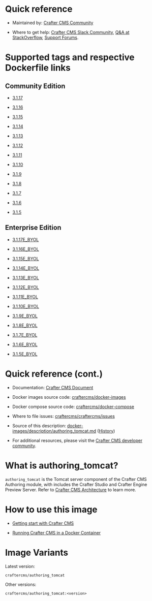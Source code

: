 # Quick reference

* Maintained by: [Crafter CMS Community](https://github.com/craftercms)

* Where to get help: [Crafter CMS Slack Community](https://craftercms.slack.com/join/shared_invite/enQtNDg0NzI3NzA0NjMwLWZmMGQzMDViMzA5NDE1YjMzM2M1N2JlOWJlZDA1MjA2MGJlZjgzNDVlMmI5ODQxNmNjMWQ3NzA5ZWNkN2UxOWE), [Q&A at StackOverflow](https://stackoverflow.com/questions/tagged/crafter-cms), [Support Forums](https://groups.google.com/forum/#!forum/craftercms).

# Supported tags and respective Dockerfile links

## Community Edition

* [3.1.17](https://github.com/craftercms/docker-images/blob/v3.1.17/images/authoring/tomcat/Dockerfile)

* [3.1.16](https://github.com/craftercms/docker-images/blob/v3.1.16/images/authoring/tomcat/Dockerfile)

* [3.1.15](https://github.com/craftercms/docker-images/blob/v3.1.15/images/authoring/tomcat/Dockerfile)

* [3.1.14](https://github.com/craftercms/docker-images/blob/v3.1.14/images/authoring/tomcat/Dockerfile)

* [3.1.13](https://github.com/craftercms/docker-images/blob/v3.1.13/images/authoring/tomcat/Dockerfile)

* [3.1.12](https://github.com/craftercms/docker-images/blob/v3.1.12/images/authoring/tomcat/Dockerfile)

* [3.1.11](https://github.com/craftercms/docker-images/blob/v3.1.11/images/authoring/tomcat/Dockerfile)

* [3.1.10](https://github.com/craftercms/docker-images/blob/v3.1.10/images/authoring/tomcat/Dockerfile)

* [3.1.9](https://github.com/craftercms/docker-images/blob/v3.1.9/images/authoring/tomcat/Dockerfile)

* [3.1.8](https://github.com/craftercms/docker-images/blob/v3.1.8/images/authoring/tomcat/Dockerfile)

* [3.1.7](https://github.com/craftercms/docker-images/blob/v3.1.7/images/authoring/tomcat/Dockerfile)

* [3.1.6](https://github.com/craftercms/docker-images/blob/v3.1.6/images/authoring/tomcat/Dockerfile)

* [3.1.5](https://github.com/craftercms/docker-images/blob/v3.1.5/images/authoring/tomcat/Dockerfile)

## Enterprise Edition

* [3.1.17E_BYOL](https://github.com/craftercms/docker-images/blob/v3.1.17/images/authoring/tomcat/Dockerfile)

* [3.1.16E_BYOL](https://github.com/craftercms/docker-images/blob/v3.1.16/images/authoring/tomcat/Dockerfile)

* [3.1.15E_BYOL](https://github.com/craftercms/docker-images/blob/v3.1.15/images/authoring/tomcat/Dockerfile)

* [3.1.14E_BYOL](https://github.com/craftercms/docker-images/blob/v3.1.14/images/authoring/tomcat/Dockerfile)

* [3.1.13E_BYOL](https://github.com/craftercms/docker-images/blob/v3.1.13/images/authoring/tomcat/Dockerfile)

* [3.1.12E_BYOL](https://github.com/craftercms/docker-images/blob/v3.1.12/images/authoring/tomcat/Dockerfile)

* [3.1.11E_BYOL](https://github.com/craftercms/docker-images/blob/v3.1.11/images/authoring/tomcat/Dockerfile)

* [3.1.10E_BYOL](https://github.com/craftercms/docker-images/blob/v3.1.10/images/authoring/tomcat/Dockerfile)

* [3.1.9E_BYOL](https://github.com/craftercms/docker-images/blob/v3.1.9/images/authoring/tomcat/Dockerfile)

* [3.1.8E_BYOL](https://github.com/craftercms/docker-images/blob/v3.1.8/images/authoring/tomcat/Dockerfile)

* [3.1.7E_BYOL](https://github.com/craftercms/docker-images/blob/v3.1.7/images/authoring/tomcat/Dockerfile)

* [3.1.6E_BYOL](https://github.com/craftercms/docker-images/blob/v3.1.6/images/authoring/tomcat/Dockerfile)

* [3.1.5E_BYOL](https://github.com/craftercms/docker-images/blob/v3.1.5/images/authoring/tomcat/Dockerfile)

# Quick reference (cont.)

* Documentation: [Crafter CMS Document](https://docs.craftercms.org/en/index.html)

* Docker images source code: [craftercms/docker-images](https://github.com/craftercms/docker-images)

* Docker compose source code: [craftercms/docker-compose](https://github.com/craftercms/docker-compose)

* Where to file issues: [craftercms/craftercms/issues](https://github.com/craftercms/craftercms/issues)

* Source of this description: [docker-images/description/authoring_tomcat.md](https://github.com/craftercms/docker-images/tree/master/description/authoring_tomcat.md) ([History](https://github.com/craftercms/docker-images/commits/master/description/authoring_tomcat.md))

* For additional resources, please visit the [Crafter CMS developer community](http://craftercms.org/).

# What is authoring_tomcat?

`authoring_tomcat` is the Tomcat server component of the Crafter CMS Authoring module, with includes the Crafter Studio and Crafter Engine Preview Server. Refer to [Crafter CMS Architecture](https://docs.craftercms.org/en/3.1/developers/architecture.html) to learn more.

# How to use this image

* [Getting start with Crafter CMS](https://docs.craftercms.org/en/3.1/getting-started/index.html)

* [Running Crafter CMS in a Docker Container](https://docs.craftercms.org/en/3.1/getting-started/quick-start-guide.html#running-crafter-cms-in-a-docker-container)

# Image Variants

Latest version:

```
craftercms/authoring_tomcat
```

Other versions:

```
craftercms/authoring_tomcat:<version>
```